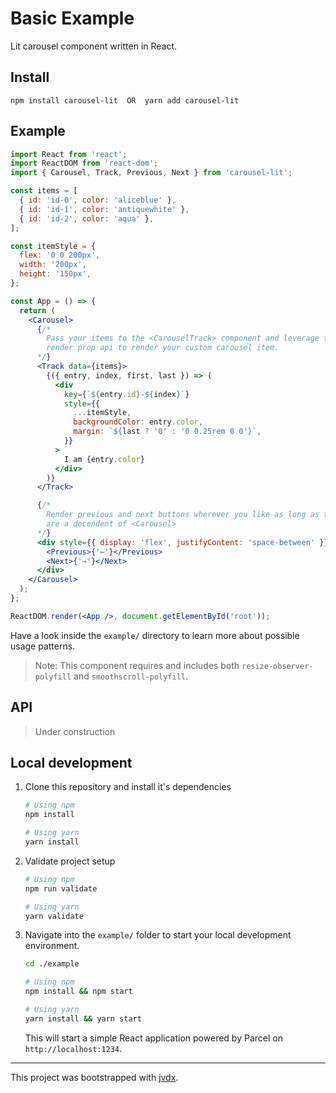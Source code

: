 # Basic Example

Lit carousel component written in React.

## Install

```text
npm install carousel-lit  OR  yarn add carousel-lit
```

## Example

```jsx
import React from 'react';
import ReactDOM from 'react-dom';
import { Carousel, Track, Previous, Next } from 'carousel-lit';

const items = [
  { id: 'id-0', color: 'aliceblue' },
  { id: 'id-1', color: 'antiquewhite' },
  { id: 'id-2', color: 'aqua' },
];

const itemStyle = {
  flex: '0 0 200px',
  width: '200px',
  height: '150px',
};

const App = () => {
  return (
    <Carousel>
      {/*
        Pass your items to the <CarouselTrack> component and leverage the
        render prop api to render your custom carousel item.
      */}
      <Track data={items}>
        {({ entry, index, first, last }) => (
          <div
            key={`${entry.id}-${index}`}
            style={{
              ...itemStyle,
              backgroundColor: entry.color,
              margin: `${last ? '0' : '0 0.25rem 0 0'}`,
            }}
          >
            I am {entry.color}
          </div>
        )}
      </Track>

      {/*
        Render previous and next buttons wherever you like as long as they
        are a decendent of <Carousel>
      */}
      <div style={{ display: 'flex', justifyContent: 'space-between' }}>
        <Previous>{'←'}</Previous>
        <Next>{'→'}</Next>
      </div>
    </Carousel>
  );
};

ReactDOM.render(<App />, document.getElementById('root'));
```

Have a look inside the `example/` directory to learn more about possible usage
patterns.

> Note: This component requires and includes both `resize-observer-polyfill` and
> `smoothscroll-polyfill`.

## API

> Under construction

## Local development

1. Clone this repository and install it's dependencies

   ```bash
   # Using npm
   npm install

   # Using yarn
   yarn install
   ```

2. Validate project setup

   ```bash
   # Using npm
   npm run validate

   # Using yarn
   yarn validate
   ```

3. Navigate into the `example/` folder to start your local development
   environment.

   ```bash
   cd ./example

   # Using npm
   npm install && npm start

   # Using yarn
   yarn install && yarn start
   ```

   This will start a simple React application powered by Parcel on `http://localhost:1234`.

---

This project was bootstrapped with [jvdx](https://github.com/joelvoss/jvdx).
